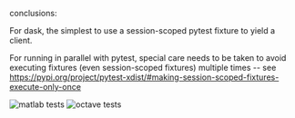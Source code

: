 conclusions:


For dask, the simplest to use a session-scoped pytest fixture to yield a client.


For running in parallel with pytest, special care needs to be taken to avoid executing
fixtures (even session-scoped fixtures) multiple times -- see https://pypi.org/project/pytest-xdist/#making-session-scoped-fixtures-execute-only-once


![matlab tests](https://github.com/chrishavlin/ci_sandbox/actions/workflows/build-test-matlab.yml/badge.svg)
![octave tests](https://github.com/chrishavlin/ci_sandbox/actions/workflows/build-test-octave.yml/badge.svg)
